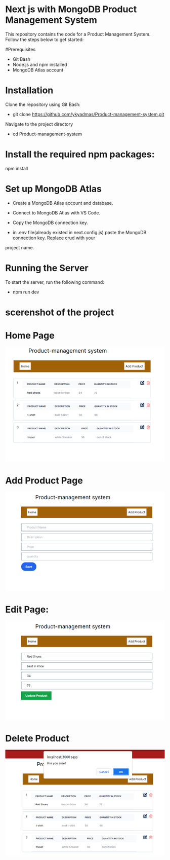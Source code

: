# Next js with MongoDB Product Management System
This repository contains the code for a Product Management System. Follow the steps below to get started:

#Prerequisites
- Git Bash
- Node.js and npm installed
- MongoDB Atlas account

# Installation

Clone the repository using Git Bash:


- git clone https://github.com/ykyadmas/Product-management-system.git

Navigate to the project directory

- cd Product-management-system

# Install the required npm packages:

npm install

# Set up MongoDB Atlas

- Create a MongoDB Atlas account and database.

- Connect to MongoDB Atlas with VS Code.

- Copy the MongoDB connection key.

- in .env file(already existed in next.config.js) paste the MongoDB connection key. Replace crud with your 

project name.

# Running the Server

To start the server, run the following command:

- npm run dev


# scerenshot of the project
# Home Page
![Alt text](<Screenshot from 2023-10-23 03-33-52.png>)
   # Add Product Page
   ![Alt text](<Screenshot from 2023-10-23 03-34-22.png>)
   # Edit Page: 
![Alt text](<Screenshot from 2023-10-23 03-34-44.png>)
 # Delete Product 
![Alt text](<Screenshot from 2023-10-23 03-35-17.png>)
